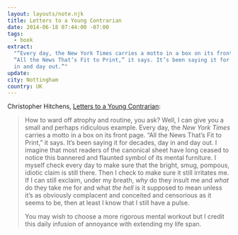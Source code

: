 ```yaml
---
layout: layouts/note.njk
title: Letters to a Young Contrarian
date: 2014-06-18 07:44:00 -07:00
tags:
  - book
extract:
  "“Every day, the New York Times carries a motto in a box on its front page.
  “All the News That’s Fit to Print,” it says. It’s been saying it for decades, day
  in and day out.”"
update:
city: Nottingham
country: UK
---
```


Christopher Hitchens, [Letters to a Young Contrarian](http://www.amazon.co.uk/Letters-Young-Contrarian-Christopher-Hitchens/dp/0465030335):

> How to ward off atrophy and routine, you ask? Well, I can give you a small and perhaps ridiculous example. Every day, the <em>New York Times</em> carries a motto in a box on its front page. “All the News That’s Fit to Print,” it says. It’s been saying it for decades, day in and day out. I imagine that most readers of the canonical sheet have long ceased to notice this bannered and flaunted symbol of its mental furniture. I myself check every day to make sure that the bright, smug, pompous, idiotic claim is still there. Then I check to make sure it still irritates me. If I can still exclaim, under my breath, <em>why</em> do they insult me and <em>what</em> do they take me for and what <em>the hell</em> is it supposed to mean unless it’s as obviously complacent and conceited and censorious as it seems to be, then at least I know that I still have a pulse.
>
> You may wish to choose a more rigorous mental workout but I credit this daily infusion of annoyance with extending my life span.
